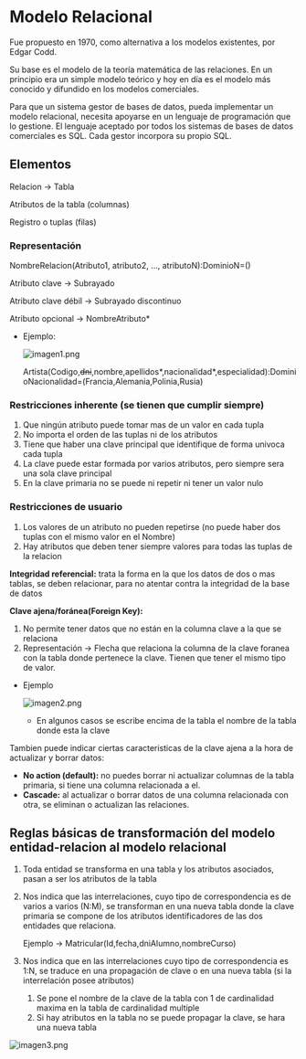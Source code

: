 # Modelo Relacional

Fue propuesto en 1970, como alternativa a los modelos existentes, por Edgar Codd.

Su base es el modelo de la teoría matemática de las relaciones. En un principio era un simple modelo teórico y hoy en día es el modelo más conocido y difundido en los modelos comerciales.

Para que un sistema gestor de bases de datos, pueda implementar un modelo relacional, necesita apoyarse en un lenguaje de programación que lo gestione. El lenguaje aceptado por todos los sistemas de bases de datos comerciales es SQL. Cada gestor incorpora su propio SQL.

## Elementos

Relacion → Tabla

Atributos de la tabla (columnas)

Registro o tuplas (filas)

### Representación

NombreRelacion(Atributo1, atributo2, …, atributoN):DominioN=()

Atributo clave → Subrayado

Atributo clave débil → Subrayado discontinuo

Atributo opcional → NombreAtributo*

- Ejemplo:
    
    ![imagen1.png](/Imagenes/imagen1.png)
    
    Artista(Codigo,~~dni~~,nombre,apellidos*,nacionalidad*,especialidad):DominioNacionalidad=(Francia,Alemania,Polinia,Rusia)
    

### Restricciones inherente (se tienen que cumplir siempre)

1. Que ningún atributo puede tomar mas de un valor en cada tupla
2. No importa el orden de las tuplas ni de los atributos
3. Tiene que haber una clave principal que identifique de forma univoca cada tupla
4. La clave puede estar formada por varios atributos, pero siempre sera una sola clave principal
5. En la clave primaria no se puede ni repetir ni tener un valor nulo

### Restricciones de usuario

1. Los valores de un atributo no pueden repetirse (no puede haber dos tuplas con el mismo valor en el Nombre)
2. Hay atributos que deben tener siempre valores para todas las tuplas de la relacion

**Integridad referencial:** trata la forma en la que los datos de dos o mas tablas, se deben relacionar, para no atentar contra la integridad de la base de datos

**Clave ajena/foránea(Foreign Key):**

1. No permite tener datos que no están en la columna clave a la que se relaciona
2. Representación → Flecha que relaciona la columna de la clave foranea con la tabla donde pertenece la clave. Tienen que tener el mismo tipo de valor.
- Ejemplo
    
    ![imagen2.png](/Imagenes/imagen2.png)
    
    - En algunos casos se escribe encima de la tabla el nombre de la tabla donde esta la clave

Tambien puede indicar ciertas caracteristicas de la clave ajena a la hora de actualizar y borrar datos:

- **No action (default):** no puedes borrar ni actualizar columnas de la tabla primaria, si tiene una columna relacionada a el.
- **Cascade:** al actualizar o borrar datos de una columna relacionada con otra, se eliminan o actualizan las relaciones.

## Reglas básicas de transformación del modelo entidad-relacion al modelo relacional

1. Toda entidad se transforma en una tabla y los atributos asociados, pasan a ser los atributos de la tabla
2. Nos indica que las interrelaciones, cuyo tipo de correspondencia es de varios a varios (N:M), se transforman en una nueva tabla donde la clave primaria se compone de los atributos identificadores de las dos entidades que relaciona.
    
    Ejemplo → Matricular(Id,fecha,dniAlumno,nombreCurso)
    
3. Nos indica que en las interrelaciones cuyo tipo de correspondencia es 1:N, se traduce en una propagación de clave o en una nueva tabla (si la interrelación posee atributos)
    1. Se pone el nombre de la clave de la tabla con 1 de cardinalidad maxima en la tabla de cardinalidad multiple
    2. Si hay atributos en la tabla no se puede propagar la clave, se hara una nueva tabla

![imagen3.png](/Imagenes/imagen3.png)